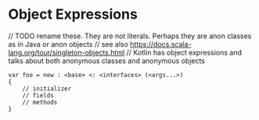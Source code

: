 # Object Expressions

// TODO rename these. They are not literals. Perhaps they are anon classes as in Java or anon objects
// see also https://docs.scala-lang.org/tour/singleton-objects.html
// Kotlin has object expressions and talks about both anonymous classes and anonymous objects

```azoth
var foo = new : <base> <: <interfaces> (<args...>)
{
    // initializer
    // fields
    // methods
}
```
